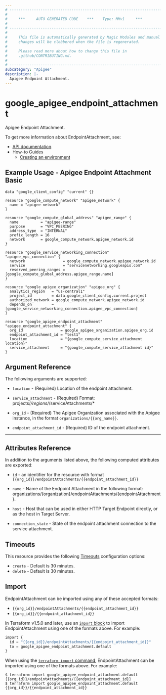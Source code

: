 ```yaml
---
# ----------------------------------------------------------------------------
#
#     ***     AUTO GENERATED CODE    ***    Type: MMv1     ***
#
# ----------------------------------------------------------------------------
#
#     This file is automatically generated by Magic Modules and manual
#     changes will be clobbered when the file is regenerated.
#
#     Please read more about how to change this file in
#     .github/CONTRIBUTING.md.
#
# ----------------------------------------------------------------------------
subcategory: "Apigee"
description: |-
  Apigee Endpoint Attachment.
---
```


# google_apigee_endpoint_attachment

Apigee Endpoint Attachment.


To get more information about EndpointAttachment, see:

* [API documentation](https://cloud.google.com/apigee/docs/reference/apis/apigee/rest/v1/organizations.endpointAttachments/create)
* How-to Guides
    * [Creating an environment](https://cloud.google.com/apigee/docs/api-platform/get-started/create-environment)

## Example Usage - Apigee Endpoint Attachment Basic


```hcl
data "google_client_config" "current" {}

resource "google_compute_network" "apigee_network" {
  name = "apigee-network"
}

resource "google_compute_global_address" "apigee_range" {
  name          = "apigee-range"
  purpose       = "VPC_PEERING"
  address_type  = "INTERNAL"
  prefix_length = 16
  network       = google_compute_network.apigee_network.id
}

resource "google_service_networking_connection" "apigee_vpc_connection" {
  network                 = google_compute_network.apigee_network.id
  service                 = "servicenetworking.googleapis.com"
  reserved_peering_ranges = [google_compute_global_address.apigee_range.name]
}

resource "google_apigee_organization" "apigee_org" {
  analytics_region   = "us-central1"
  project_id         = data.google_client_config.current.project
  authorized_network = google_compute_network.apigee_network.id
  depends_on         = [google_service_networking_connection.apigee_vpc_connection]
}

resource "google_apigee_endpoint_attachment" "apigee_endpoint_attachment" {
  org_id                 = google_apigee_organization.apigee_org.id
  endpoint_attachment_id = "test1"
  location               = "{google_compute_service_attachment location}"
  service_attachment     = "{google_compute_service_attachment id}"
}
```

## Argument Reference

The following arguments are supported:


* `location` -
  (Required)
  Location of the endpoint attachment.

* `service_attachment` -
  (Required)
  Format: projects/*/regions/*/serviceAttachments/*

* `org_id` -
  (Required)
  The Apigee Organization associated with the Apigee instance,
  in the format `organizations/{{org_name}}`.

* `endpoint_attachment_id` -
  (Required)
  ID of the endpoint attachment.


- - -




## Attributes Reference

In addition to the arguments listed above, the following computed attributes are exported:

* `id` - an identifier for the resource with format `{{org_id}}/endpointAttachments/{{endpoint_attachment_id}}`

* `name` -
  Name of the Endpoint Attachment in the following format:
  organizations/{organization}/endpointAttachments/{endpointAttachment}.

* `host` -
  Host that can be used in either HTTP Target Endpoint directly, or as the host in Target Server.

* `connection_state` -
  State of the endpoint attachment connection to the service attachment.


## Timeouts

This resource provides the following
[Timeouts](https://developer.hashicorp.com/terraform/plugin/sdkv2/resources/retries-and-customizable-timeouts) configuration options:

- `create` - Default is 30 minutes.
- `delete` - Default is 30 minutes.

## Import


EndpointAttachment can be imported using any of these accepted formats:

* `{{org_id}}/endpointAttachments/{{endpoint_attachment_id}}`
* `{{org_id}}/{{endpoint_attachment_id}}`


In Terraform v1.5.0 and later, use an [`import` block](https://developer.hashicorp.com/terraform/language/import) to import EndpointAttachment using one of the formats above. For example:

```tf
import {
  id = "{{org_id}}/endpointAttachments/{{endpoint_attachment_id}}"
  to = google_apigee_endpoint_attachment.default
}
```

When using the [`terraform import` command](https://developer.hashicorp.com/terraform/cli/commands/import), EndpointAttachment can be imported using one of the formats above. For example:

```
$ terraform import google_apigee_endpoint_attachment.default {{org_id}}/endpointAttachments/{{endpoint_attachment_id}}
$ terraform import google_apigee_endpoint_attachment.default {{org_id}}/{{endpoint_attachment_id}}
```
